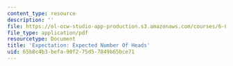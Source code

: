 ```yaml
---
content_type: resource
description: ''
file: https://ol-ocw-studio-app-production.s3.amazonaws.com/courses/6-042j-mathematics-for-computer-science-spring-2015/65b8c4b3befa90f275d57849b65bce71_MIT6_042JS15_ExpectNumber.pdf
file_type: application/pdf
resourcetype: Document
title: 'Expectation: Expected Number Of Heads'
uid: 65b8c4b3-befa-90f2-75d5-7849b65bce71
---
```

